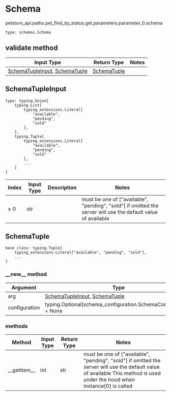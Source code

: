 # Schema
petstore_api.paths.pet_find_by_status.get.parameters.parameter_0.schema
```
type: schemas.Schema
```

## validate method
Input Type | Return Type | Notes
------------ | ------------- | -------------
[SchemaTupleInput](#schematupleinput), [SchemaTuple](#schematuple) | [SchemaTuple](#schematuple) |

## SchemaTupleInput
```
type: typing.Union[
    typing.List[
        typing_extensions.Literal[
            "available",
            "pending",
            "sold"
        ],
    ],
    typing.Tuple[
        typing_extensions.Literal[
            "available",
            "pending",
            "sold"
        ],
        ...
    ]
]
```
Index | Input Type | Description | Notes
------------- | ------------- | ------------- | -------------
≥ 0 | str |  | must be one of ["available", "pending", "sold"] if omitted the server will use the default value of available

## SchemaTuple
```
base class: typing.Tuple[
    typing_extensions.Literal["available", "pending", "sold"],
    ...
]
```
### &lowbar;&lowbar;new&lowbar;&lowbar; method
Argument | Type
-------- | ------
arg      | [SchemaTupleInput](#schematupleinput), [SchemaTuple](#schematuple)
configuration | typing.Optional[schema_configuration.SchemaConfiguration] = None

### methods
Method | Input Type | Return Type | Notes
------ | ---------- | ----------- | ------
&lowbar;&lowbar;getitem&lowbar;&lowbar; | int | str | must be one of ["available", "pending", "sold"] if omitted the server will use the default value of available This method is used under the hood when instance[0] is called

